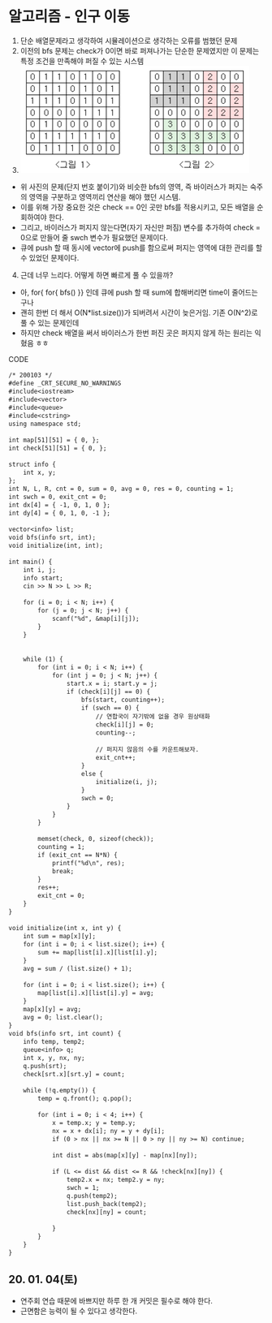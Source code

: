 # 알고리즘 - 인구 이동
 1. 단순 배열문제라고 생각하여 시뮬레이션으로 생각하는 오류를 범했던 문제
 2. 이전의 bfs 문제는 check가 0이면 바로 퍼져나가는 단순한 문제였지만 이 문제는 특정 조건을 만족해야 퍼질 수 있는 시스템
 3. ![Alt text](./img_200104.png)
  - 위 사진의 문제(단지 번호 붙이기)와 비슷한 bfs의 영역, 즉 바이러스가 퍼지는 숙주의 영역을 구분하고 영역끼리 연산을 해야 했던 시스템.
  - 이를 위해 가장 중요한 것은 check == 0인 곳만 bfs를 적용시키고, 모든 배열을 순회하여야 한다.
  - 그리고, 바이러스가 퍼지지 않는다면(자기 자신만 퍼짐) 변수를 추가하여 check = 0으로 만들어 줄 swch 변수가 필요했던 문제이다.
  - 큐에 push 할 때 동시에 vector에 push를 함으로써 퍼지는 영역에 대한 관리를 할 수 있었던 문제이다.
 4. 근데 너무 느리다. 어떻게 하면 빠르게 풀 수 있을까?
  - 아, for{ for{ bfs() }} 인데 큐에 push 할 때 sum에 합해버리면 time이 줄어드는구나
  - 괜히 한번 더 해서 O(N*list.size())가 되버려서 시간이 늦은거임. 기존 O(N^2)로 풀 수 있는 문제인데
  - 하지만 check 배열을 써서 바이러스가 한번 퍼진 곳은 퍼지지 않게 하는 원리는 익혔음 ㅎㅎ

CODE
```
/* 200103 */
#define _CRT_SECURE_NO_WARNINGS
#include<iostream>
#include<vector>
#include<queue>
#include<cstring>
using namespace std;

int map[51][51] = { 0, };
int check[51][51] = { 0, };

struct info {
	int x, y;
};
int N, L, R, cnt = 0, sum = 0, avg = 0, res = 0, counting = 1;
int swch = 0, exit_cnt = 0;
int dx[4] = { -1, 0, 1, 0 };
int dy[4] = { 0, 1, 0, -1 };

vector<info> list;
void bfs(info srt, int);
void initialize(int, int);

int main() {
	int i, j;
	info start;
	cin >> N >> L >> R;

	for (i = 0; i < N; i++) {
		for (j = 0; j < N; j++) {
			scanf("%d", &map[i][j]);
		}
	}
	

	while (1) {
		for (int i = 0; i < N; i++) {
			for (int j = 0; j < N; j++) {
				start.x = i; start.y = j;
				if (check[i][j] == 0) {
					bfs(start, counting++);
					if (swch == 0) {
						// 연합국이 자기밖에 없을 경우 원상태화
						check[i][j] = 0;
						counting--;
						
						// 퍼지지 않음의 수를 카운트해보자.
						exit_cnt++;
					}
					else {
						initialize(i, j);
					}
					swch = 0;
				}
			}
		}
		
		memset(check, 0, sizeof(check));
		counting = 1;
		if (exit_cnt == N*N) {
			printf("%d\n", res);
			break;
		}
		res++;
		exit_cnt = 0;
	}
}

void initialize(int x, int y) {
	int sum = map[x][y];
	for (int i = 0; i < list.size(); i++) {
		sum += map[list[i].x][list[i].y];
	}
	avg = sum / (list.size() + 1);

	for (int i = 0; i < list.size(); i++) {
		map[list[i].x][list[i].y] = avg;
	}
	map[x][y] = avg;
	avg = 0; list.clear();
}
void bfs(info srt, int count) {
	info temp, temp2;
	queue<info> q;
	int x, y, nx, ny;
	q.push(srt);
	check[srt.x][srt.y] = count;

	while (!q.empty()) {
		temp = q.front(); q.pop();
		
		for (int i = 0; i < 4; i++) {
			x = temp.x; y = temp.y;
			nx = x + dx[i]; ny = y + dy[i];
			if (0 > nx || nx >= N || 0 > ny || ny >= N) continue;
			
			int dist = abs(map[x][y] - map[nx][ny]);
			
			if (L <= dist && dist <= R && !check[nx][ny]) {
				temp2.x = nx; temp2.y = ny;
				swch = 1;
				q.push(temp2);
				list.push_back(temp2);
				check[nx][ny] = count;
				
			}
		}
	}
}
```


## 20. 01. 04(토)
 - 연주회 연습 때문에 바쁘지만 하루 한 개 커밋은 필수로 해야 한다.
 - 근면함은 능력이 될 수 있다고 생각한다.
